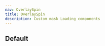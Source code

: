 ```yaml
---
nav: OverlaySpin
title: OverlaySpin
description: Custom mask Loading components
---
```


## Default

<code src="./demos/OverlaySpin.tsx"></code>
